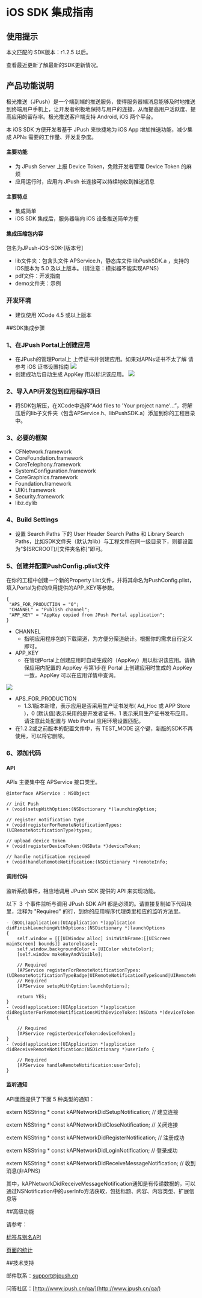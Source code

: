 # iOS SDK 集成指南

## 使用提示

本文匹配的 SDK版本：r1.2.5 以后。

查看最近更新了解最新的SDK更新情况。

## 产品功能说明

极光推送（JPush）是一个端到端的推送服务，使得服务器端消息能够及时地推送到终端用户手机上，让开发者积极地保持与用户的连接，从而提高用户活跃度、提高应用的留存率。极光推送客户端支持 Android, iOS 两个平台。

本 iOS SDK 方便开发者基于 JPush 来快捷地为 iOS App 增加推送功能，减少集成 APNs 需要的工作量、开发复杂度。

#### 主要功能

+ 为 JPush Server 上报 Device Token，免除开发者管理 Device Token 的麻烦
+ 应用运行时，应用内 JPush 长连接可以持续地收到推送消息

#### 主要特点

+ 集成简单
+ iOS SDK 集成后，服务器端向 iOS 设备推送简单方便

#### 集成压缩包内容

包名为JPush-iOS-SDK-[版本号]

+ lib文件夹：包含头文件 APService.h，静态库文件    libPushSDK.a ，支持的iOS版本为 5.0 及以上版本。（请注意：模拟器不能实现APNS）
+ pdf文件：开发指南
+ demo文件夹：示例

### 开发环境

+ 建议使用 XCode 4.5 或以上版本

##SDK集成步骤

### 1、在JPush Portal上创建应用

+ 在JPush的管理Portal上 上传证书并创建应用。如果对APNs证书不太了解 请参考 iOS 证书设置指南
![](../image/create_ios_app.png)
+ 创建成功后自动生成 AppKey 用以标识该应用。
![](../image/Screenshot_13-4_2_create.png)

### 2、导入API开发包到应用程序项目

+ 将SDK包解压，在XCode中选择“Add files to 'Your project name'...”，将解压后的lib子文件夹（包含APService.h、libPushSDK.a）添加到你的工程目录中。

### 3、必要的框架

+ CFNetwork.framework
+ CoreFoundation.framework
+ CoreTelephony.framework
+ SystemConfiguration.framework
+ CoreGraphics.framework
+ Foundation.framework
+ UIKit.framework
+ Security.framework
+ libz.dylib

### 4、Build Settings

+ 设置 Search Paths 下的 User Header Search Paths 和 Library Search Paths，比如SDK文件夹（默认为lib）与工程文件在同一级目录下，则都设置为"$(SRCROOT)/[文件夹名称]"即可。

### 5、创建并配置PushConfig.plist文件

在你的工程中创建一个新的Property List文件，并将其命名为PushConfig.plist，填入Portal为你的应用提供的APP_KEY等参数。

	{
	 "APS_FOR_PRODUCTION = "0";
	 "CHANNEL" = "Publish channel";
	 "APP_KEY" = "AppKey copied from JPush Portal application";
	}
	
+ CHANNEL
	+ 指明应用程序包的下载渠道，为方便分渠道统计。根据你的需求自行定义即可。
+ APP_KEY
	+ 在管理Portal上创建应用时自动生成的（AppKey）用以标识该应用。请确保应用内配置的 AppKey 与第1步在 Portal 上创建应用时生成的 AppKey 一致，AppKey 可以在应用详情中查询。
	
![](../image/Screenshot_13-4-15_3_31.png)

+ APS_FOR_PRODUCTION
	+ 1.3.1版本新增，表示应用是否采用生产证书发布( Ad_Hoc 或 APP Store )，0 (默认值)表示采用的是开发者证书，1 表示采用生产证书发布应用。请注意此处配置与 Web Portal 应用环境设置匹配。
+ 在1.2.2或之前版本的配置文件中，有 TEST_MODE 这个键，新版的SDK不再使用，可以将它删除。

### 6、添加代码

#### API

APIs 主要集中在 APService 接口类里。

	@interface APService : NSObject
	
	// init Push
	+ (void)setupWithOption:(NSDictionary *)launchingOption;
	
	// register notification type
	+ (void)registerForRemoteNotificationTypes:(UIRemoteNotificationType)types;
	
	// upload device token
	+ (void)registerDeviceToken:(NSData *)deviceToken;
	
	// handle notification recieved
	+ (void)handleRemoteNotification:(NSDictionary *)remoteInfo;
	
#### 调用代码
监听系统事件，相应地调用 JPush SDK 提供的 API 来实现功能。

以下 ３ 个事件监听与调用 JPush SDK API 都是必须的。请直接复制如下代码块里，注释为 "Required" 的行，到你的应用程序代理类里相应的监听方法里。

	- (BOOL)application:(UIApplication *)application didFinishLaunchingWithOptions:(NSDictionary *)launchOptions
	{
		self.window = [[[UIWindow alloc] initWithFrame:[[UIScreen mainScreen] bounds]] autorelease];
		self.window.backgroundColor = [UIColor whiteColor];
		[self.window makeKeyAndVisible];
		
		// Required
		[APService registerForRemoteNotificationTypes:(UIRemoteNotificationTypeBadge|UIRemoteNotificationTypeSound|UIRemoteNotificationTypeAlert]
		// Required
		[APService setupWithOption:launchOptions];
		
		return YES;
	}
	- (void)application:(UIApplication *)application didRegisterForRemoteNotificationsWithDeviceToken:(NSData *)deviceToken {
	
		// Required
		[APService registerDeviceToken:deviceToken];
	}
	- (void)application:(UIApplication *)application didReceiveRemoteNotification:(NSDictionary *)userInfo {
	
		// Required
		[APService handleRemoteNotification:userInfo];
	}
#### 监听通知

API里面提供了下面 5 种类型的通知：

extern NSString * const kAPNetworkDidSetupNotification;          // 建立连接

extern NSString * const kAPNetworkDidCloseNotification;          // 关闭连接

extern NSString * const kAPNetworkDidRegisterNotification;       // 注册成功

extern NSString * const kAPNetworkDidLoginNotification;          // 登录成功

extern NSString * const kAPNetworkDidReceiveMessageNotification; // 收到消息(非APNS)

其中，kAPNetworkDidReceiveMessageNotification通知是有传递数据的，可以通过NSNotification中的userInfo方法获取，包括标题、内容、内容类型、扩展信息等

##高级功能

请参考：

[标签与别名API](../../client_sdks/ios_api)

[页面的统计](../../client_sdks/ios_api)

##技术支持

邮件联系：<support@jpush.cn>

问答社区：[http://www.jpush.cn/qa/](http://www.jpush.cn/qa/)
